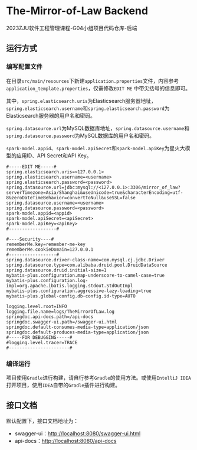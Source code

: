 # The-Mirror-of-Law Backend

2023ZJU软件工程管理课程-G04小组项目代码仓库-后端

## 运行方式

### 编写配置文件

在目录`src/main/resources`下新建`application.properties`文件，内容参考`application_template.properties`，仅需修改`EDIT ME`
中带尖括号的信息即可。

其中，`spring.elasticsearch.uris`为Elasticsearch服务器地址，`spring.elasticsearch.username`和`spring.elasticsearch.password`为Elasticsearch服务器的用户名和密码。

`spring.datasource.url`为MySQL数据库地址，`spring.datasource.username`和`spring.datasource.password`为MySQL数据库的用户名和密码。

`spark-model.appid`、`spark-model.apiSecret`和`spark-model.apiKey`为星火大模型的应用ID、API Secret和API Key。
```properties
#-----EDIT ME-----#
spring.elasticsearch.uris=<127.0.0.1>
spring.elasticsearch.username=<username>
spring.elasticsearch.password=<password>
spring.datasource.url=jdbc:mysql://<127.0.0.1>:3306/mirror_of_law?serverTimezone=Asia/Shanghai&useUnicode=true&characterEncoding=utf-8&zeroDateTimeBehavior=convertToNull&useSSL=false
spring.datasource.username=<username>
spring.datasource.password=<password>
spark-model.appid=<appid>
spark-model.apiSecret=<apiSecret>
spark-model.apiKey=<apiKey>
#------------------#

#----Security----#
rememberMe.key=remember-me-key
rememberMe.cookieDomain=127.0.0.1
#------------------#
spring.datasource.driver-class-name=com.mysql.cj.jdbc.Driver
spring.datasource.type=com.alibaba.druid.pool.DruidDataSource
spring.datasource.druid.initial-size=1
mybatis-plus.configuration.map-underscore-to-camel-case=true
mybatis-plus.configuration.log-impl=org.apache.ibatis.logging.stdout.StdOutImpl
mybatis-plus.configuration.aggressive-lazy-loading=true
mybatis-plus.global-config.db-config.id-type=AUTO

logging.level.root=INFO
logging.file.name=logs/TheMirrorOfLaw.log
springdoc.api-docs.path=/api-docs
springdoc.swagger-ui.path=/swagger-ui.html
springdoc.default-consumes-media-type=application/json
springdoc.default-produces-media-type=application/json
#-----FOR DEBUGGING-----#
#logging.level.tracer=TRACE
#-----------------------#
```

### 编译运行

项目使用`Gradle`进行构建，请自行参考`Gradle`的使用方法。或使用`IntelliJ IDEA`打开项目，使用`IDEA`自带的`Gradle`插件进行构建。

## 接口文档

默认配置下，接口文档地址为：

- swagger-ui：[http://localhost:8080/swagger-ui.html](http://localhost:8080/swagger-ui.html)
- api-docs：[http://localhost:8080/api-docs](http://localhost:8080/api-docs)